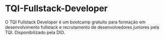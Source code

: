 # TQI-Fullstack-Developer

 O TQI Fullstack Developer é um bootcamp gratuito para formação em desenvolvimento fullstack e recrutamento de desenvolvedores juniores pela TQI. Disponibilizado pela DIO.
